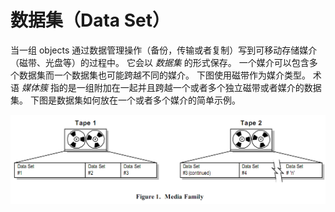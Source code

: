 # 数据集（Data Set）

当一组 objects 通过数据管理操作（备份，传输或者复制）写到可移动存储媒介（磁带、光盘等）的过程中。
它会以 _数据集_ 的形式保存。
一个媒介可以包含多个数据集而一个数据集也可能跨越不同的媒介。
下图使用磁带作为媒介类型。
术语 _媒体簇_ 指的是一组附加在一起并且跨越一个或者多个独立磁带或者媒介的数据集。
下图是数据集如何放在一个或者多个媒介的简单示例。

![](images/media_family.png)
